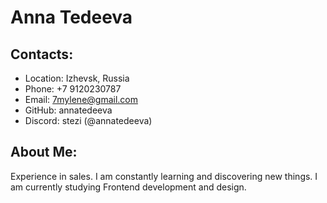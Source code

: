 # Anna Tedeeva


## Contacts:
* Location: Izhevsk, Russia
* Phone: +7 9120230787
* Email: 7mylene@gmail.com
* GitHub: annatedeeva
* Discord: stezi (@annatedeeva)

## About Me:
Experience in sales. I am constantly learning and discovering new things. I am currently studying Frontend development and design.